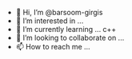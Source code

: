 - 👋 Hi, I’m @barsoom-girgis
- 👀 I’m interested in ...
- 🌱 I’m currently learning ... c++
- 💞️ I’m looking to collaborate on ...
- 📫 How to reach me ...

<!---
barsoom-girgis/barsoom-girgis is a ✨ special ✨ repository because its `README.md` (this file) appears on your GitHub profile.
You can click the Preview link to take a look at your changes.
--->
